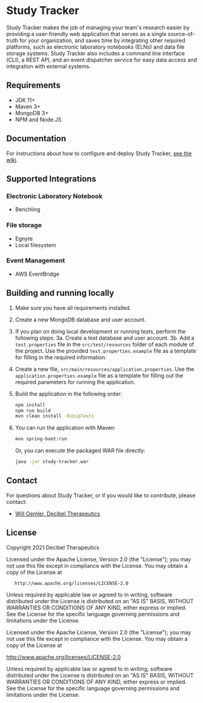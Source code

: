 # Study Tracker 

Study Tracker makes the job of managing your team's research easier by providing a user-friendly web
application that serves as a single source-of-truth for your organization, and saves time by
integrating other required platforms, such as electronic laboratory notebooks (ELNs) and data file
storage systems. Study Tracker also includes a command line interface (CLI), a REST API, and an
event dispatcher service for easy data access and integration with external systems.

## Requirements

- JDK 11+
- Maven 3+
- MongoDB 3+
- NPM and Node.JS

## Documentation

For instructions about how to configure and deploy Study
Tracker, [see the wiki](https://github.com/Decibel-Therapeutics/Study-Tracker/wiki).

## Supported Integrations

### Electronic Laboratory Notebook

- Benchling

### File storage

- Egnyte
- Local filesystem

### Event Management

- AWS EventBridge

## Building and running locally

1. Make sure you have all requirements installed.
2. Create a new MongoDB database and user account.
3. If you plan on doing local development or running tests, perform the following steps:
   3a. Create a test database and user account. 3b. Add a `test.properties` file in
   the `src/test/resources` folder of each module of the project. Use the
   provided `test.properties.example` file as a template for filling in the required information.
4. Create a new file, `src/main/resources/application.properties`. Use the
   `application.properties.example` file as a template for filling out the required parameters for
   running the application.
5. Build the application in the following order:

    ```bash
    npm install
    npm run build
    mvn clean install -DskipTests
    ```

6. You can run the application with Maven:

    ```bash
   mvn spring-boot:run 
   ```
   
   Or, you can execute the packaged WAR file directly:
   
   ```bash
   java -jar study-tracker.war
   ```

## Contact

For questions about Study Tracker, or if you would like to contribute, please contact:

- [Will Oemler, Decibel Therapeutics](mailto:woemler@decibeltx.com)

## License

Copyright 2021 Decibel Therapeutics

Licensed under the Apache License, Version 2.0 (the "License"); you may not use this file except in
compliance with the License. You may obtain a copy of the License at

       http://www.apache.org/licenses/LICENSE-2.0

Unless required by applicable law or agreed to in writing, software distributed under the License is
distributed on an "AS IS" BASIS, WITHOUT WARRANTIES OR CONDITIONS OF ANY KIND, either express or
implied. See the License for the specific language governing permissions and limitations under the
License.

Licensed under the Apache License, Version 2.0 (the "License"); you may not use this file except in
compliance with the License. You may obtain a copy of the License at

http://www.apache.org/licenses/LICENSE-2.0

Unless required by applicable law or agreed to in writing, software distributed under the License is
distributed on an "AS IS" BASIS, WITHOUT WARRANTIES OR CONDITIONS OF ANY KIND, either express or
implied. See the License for the specific language governing permissions and limitations under the
License.